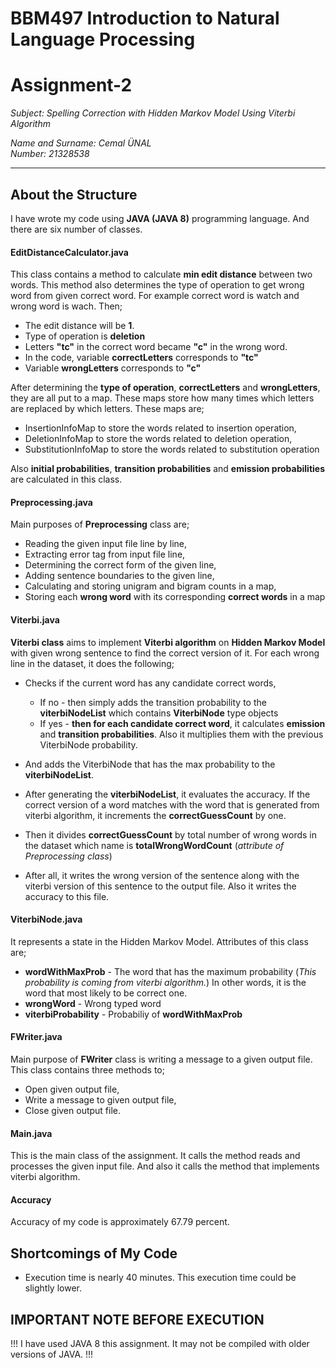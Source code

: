 # BBM497 Introduction to Natural Language Processing
# Assignment-2

_Subject: Spelling Correction with Hidden Markov Model Using Viterbi Algorithm_

_Name and Surname: Cemal ÜNAL_  
_Number: 21328538_

- - - -
## About the Structure

I have wrote my code using **JAVA (JAVA 8)** programming language. And there are six number of classes.

#### EditDistanceCalculator.java
This class contains a method to calculate **min edit distance** between two words. This method also determines the type of operation to get wrong word from given correct word. For example correct word is watch and wrong word is wach. Then;
- The edit distance will be **1**.
- Type of operation is **deletion**
- Letters **"tc"** in the correct word became **"c"** in the wrong word.
 - In the code, variable **correctLetters** corresponds to **"tc"**
 - Variable **wrongLetters** corresponds to **"c"**

After determining the **type of operation**, **correctLetters** and **wrongLetters**, they are all put to a map. These maps store how many times which letters are replaced by which letters. These maps are;
- InsertionInfoMap to store the words related to insertion operation,
- DeletionInfoMap to store the words related to deletion operation,
- SubstitutionInfoMap to store the words related to substitution operation

Also **initial probabilities**, **transition probabilities** and **emission probabilities** are calculated in this class.

#### Preprocessing.java
Main purposes of **Preprocessing** class are;
- Reading the given input file line by line,
- Extracting error tag from input file line,
- Determining the correct form of the given line,
- Adding sentence boundaries to the given line,
- Calculating and storing unigram and bigram counts in a map,
- Storing each **wrong word** with its corresponding **correct words** in a map


#### Viterbi.java
**Viterbi class** aims to implement **Viterbi algorithm** on **Hidden Markov Model** with given wrong sentence to find the correct version of it. For each wrong line in the dataset, it does the following;

- Checks if the current word has any candidate correct words,
  - If no - then simply adds the transition probability to the **viterbiNodeList** which contains **ViterbiNode** type objects
  - If yes - **then for each candidate correct word**, it calculates **emission** and **transition probabilities**. Also it multiplies them with the previous ViterbiNode probability.

- And adds the ViterbiNode that has the max probability to the **viterbiNodeList**.

- After generating the **viterbiNodeList**, it evaluates the accuracy. If the correct version of a word matches with the word that is generated from viterbi algorithm, it increments the **correctGuessCount** by one.
- Then it divides **correctGuessCount** by total number of wrong words in the dataset which name is **totalWrongWordCount** (*attribute of Preprocessing class*)

- After all, it writes the wrong version of the sentence along with the viterbi version of this sentence to the output file. Also it writes the accuracy to this file.

#### ViterbiNode.java
It represents a state in the Hidden Markov Model. Attributes of this class are;
- **wordWithMaxProb** - The word that has the maximum probability (*This probability is coming from viterbi algorithm.*) In other words, it is the word that most likely to be correct one.
- **wrongWord** - Wrong typed word
- **viterbiProbability** - Probabiliy of **wordWithMaxProb**

#### FWriter.java
Main purpose of **FWriter** class is writing a message to a given output file. This class contains three methods to;
- Open given output file,
- Write a message to given output file,
- Close given output file.

#### Main.java
This is the main class of the assignment. It calls the method reads and processes the given input file. And also it calls the method that implements viterbi algorithm.

#### Accuracy
Accuracy of my code is approximately 67.79 percent.

## Shortcomings of My Code
- Execution time is nearly 40 minutes. This execution time could be slightly lower.

## IMPORTANT NOTE BEFORE EXECUTION
!!! I have used JAVA 8 this assignment. It may not be compiled with older versions of JAVA. !!!
